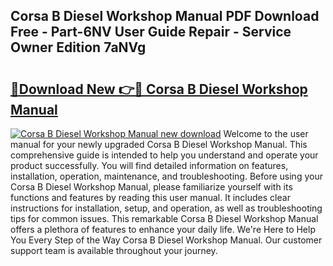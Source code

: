 ## Corsa B Diesel Workshop Manual PDF Download Free - Part-6NV User Guide Repair - Service Owner Edition 7aNVg

# <h2><a href="http://bc48818.oget.top/?id=Corsa+B+Diesel+Workshop+Manual">🔗Download New 👉🔴 Corsa B Diesel Workshop Manual</a></h2>

[![Corsa B Diesel Workshop Manual new download](https://i.imgur.com/5g1atiW.png)](http://bc48818.oget.top/?id=Corsa+B+Diesel+Workshop+Manual)
Welcome to the user manual for your newly upgraded Corsa B Diesel Workshop Manual. This comprehensive guide is intended to help you understand and operate your product successfully. You will find detailed information on features, installation, operation, maintenance, and troubleshooting. Before using your Corsa B Diesel Workshop Manual, please familiarize yourself with its functions and features by reading this user manual. It includes clear instructions for installation, setup, and operation, as well as troubleshooting tips for common issues. This remarkable Corsa B Diesel Workshop Manual offers a plethora of features to enhance your daily life. We're Here to Help You Every Step of the Way Corsa B Diesel Workshop Manual. Our customer support team is available throughout your journey.
